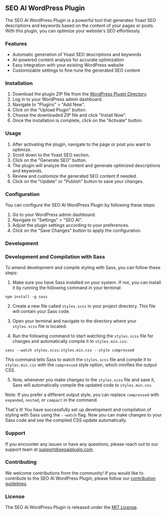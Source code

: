 ## SEO AI WordPress Plugin

The SEO AI WordPress Plugin is a powerful tool that generates Yoast SEO descriptions and keywords based on the content of your pages or posts. With this plugin, you can optimize your website's SEO effortlessly.

### Features

- Automatic generation of Yoast SEO descriptions and keywords
- AI-powered content analysis for accurate optimization
- Easy integration with your existing WordPress website
- Customizable settings to fine-tune the generated SEO content

### Installation

1. Download the plugin ZIP file from the [WordPress Plugin Directory](https://wordpress.org/plugins/seo-ai/).
2. Log in to your WordPress admin dashboard.
3. Navigate to "Plugins" > "Add New".
4. Click on the "Upload Plugin" button.
5. Choose the downloaded ZIP file and click "Install Now".
6. Once the installation is complete, click on the "Activate" button.

### Usage

1. After activating the plugin, navigate to the page or post you want to optimize.
2. Scroll down to the Yoast SEO section.
3. Click on the "Generate SEO" button.
4. The plugin will analyze the content and generate optimized descriptions and keywords.
5. Review and customize the generated SEO content if needed.
6. Click on the "Update" or "Publish" button to save your changes.

### Configuration

You can configure the SEO AI WordPress Plugin by following these steps:

1. Go to your WordPress admin dashboard.
2. Navigate to "Settings" > "SEO AI".
3. Adjust the plugin settings according to your preferences.
4. Click on the "Save Changes" button to apply the configuration.

### Development

### Development and Compilation with Sass

To amend development and compile styling with Sass, you can follow these steps:

1. Make sure you have Sass installed on your system. If not, you can install it by running the following command in your terminal:

```
npm install -g sass
```

2. Create a new file called `styles.scss` in your project directory. This file will contain your Sass code.

3. Open your terminal and navigate to the directory where your `styles.scss` file is located.

4. Run the following command to start watching the `styles.scss` file for changes and automatically compile it to `styles.min.css`:

```
sass --watch styles.scss:styles.min.css --style compressed
```

This command tells Sass to watch the `styles.scss` file and compile it to `styles.min.css` with the `compressed` style option, which minifies the output CSS.

5. Now, whenever you make changes to the `styles.scss` file and save it, Sass will automatically compile the updated code to `styles.min.css`.

Note: If you prefer a different output style, you can replace `compressed` with `expanded`, `nested`, or `compact` in the command.

That's it! You have successfully set up development and compilation of styling with Sass using the `--watch` flag. Now you can make changes to your Sass code and see the compiled CSS update automatically.

### Support

If you encounter any issues or have any questions, please reach out to our support team at support@seoaiplugin.com.

### Contributing

We welcome contributions from the community! If you would like to contribute to the SEO AI WordPress Plugin, please follow our [contribution guidelines](https://github.com/seo-ai/wordpress-plugin/blob/main/CONTRIBUTING.md).

### License

The SEO AI WordPress Plugin is released under the [MIT License](https://github.com/seo-ai/wordpress-plugin/blob/main/LICENSE).
